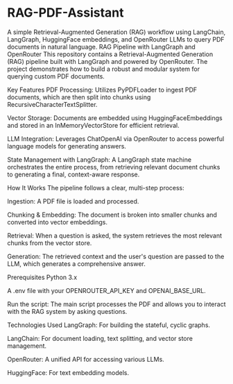 # RAG-PDF-Assistant
A simple Retrieval-Augmented Generation (RAG) workflow using LangChain, LangGraph, HuggingFace embeddings, and OpenRouter LLMs to query PDF documents in natural language.
RAG Pipeline with LangGraph and OpenRouter
This repository contains a Retrieval-Augmented Generation (RAG) pipeline built with LangGraph and powered by OpenRouter. The project demonstrates how to build a robust and modular system for querying custom PDF documents.

Key Features
PDF Processing: Utilizes PyPDFLoader to ingest PDF documents, which are then split into chunks using RecursiveCharacterTextSplitter.

Vector Storage: Documents are embedded using HuggingFaceEmbeddings and stored in an InMemoryVectorStore for efficient retrieval.

LLM Integration: Leverages ChatOpenAI via OpenRouter to access powerful language models for generating answers.

State Management with LangGraph: A LangGraph state machine orchestrates the entire process, from retrieving relevant document chunks to generating a final, context-aware response.

How It Works
The pipeline follows a clear, multi-step process:

Ingestion: A PDF file is loaded and processed.

Chunking & Embedding: The document is broken into smaller chunks and converted into vector embeddings.

Retrieval: When a question is asked, the system retrieves the most relevant chunks from the vector store.

Generation: The retrieved context and the user's question are passed to the LLM, which generates a comprehensive answer.

Prerequisites
Python 3.x

A .env file with your OPENROUTER_API_KEY and OPENAI_BASE_URL.

Run the script:
The main script processes the PDF and allows you to interact with the RAG system by asking questions.

Technologies Used
LangGraph: For building the stateful, cyclic graphs.

LangChain: For document loading, text splitting, and vector store management.

OpenRouter: A unified API for accessing various LLMs.

HuggingFace: For text embedding models.
